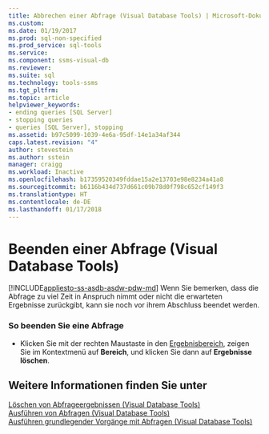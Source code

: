 ```yaml
---
title: Abbrechen einer Abfrage (Visual Database Tools) | Microsoft-Dokumentation
ms.custom: 
ms.date: 01/19/2017
ms.prod: sql-non-specified
ms.prod_service: sql-tools
ms.service: 
ms.component: ssms-visual-db
ms.reviewer: 
ms.suite: sql
ms.technology: tools-ssms
ms.tgt_pltfrm: 
ms.topic: article
helpviewer_keywords:
- ending queries [SQL Server]
- stopping queries
- queries [SQL Server], stopping
ms.assetid: b97c5099-1039-4e6a-95df-14e1a34af344
caps.latest.revision: "4"
author: stevestein
ms.author: sstein
manager: craigg
ms.workload: Inactive
ms.openlocfilehash: b17359520349fddae15a2e13703e98e8234a41a8
ms.sourcegitcommit: b6116b434d737d661c09b78d0f798c652cf149f3
ms.translationtype: HT
ms.contentlocale: de-DE
ms.lasthandoff: 01/17/2018
---
```

# <a name="stop-a-query-visual-database-tools"></a>Beenden einer Abfrage (Visual Database Tools)
[!INCLUDE[appliesto-ss-asdb-asdw-pdw-md](../../includes/appliesto-ss-asdb-asdw-pdw-md.md)] Wenn Sie bemerken, dass die Abfrage zu viel Zeit in Anspruch nimmt oder nicht die erwarteten Ergebnisse zurückgibt, kann sie noch vor ihrem Abschluss beendet werden.  
  
### <a name="to-stop-a-query"></a>So beenden Sie eine Abfrage  
  
-   Klicken Sie mit der rechten Maustaste in den [Ergebnisbereich](../../ssms/visual-db-tools/results-pane-visual-database-tools.md), zeigen Sie im Kontextmenü auf **Bereich**, und klicken Sie dann auf **Ergebnisse löschen**.  
  
## <a name="see-also"></a>Weitere Informationen finden Sie unter  
[Löschen von Abfrageergebnissen &#40;Visual Database Tools&#41;](../../ssms/visual-db-tools/clear-query-results-visual-database-tools.md)  
[Ausführen von Abfragen &#40;Visual Database Tools&#41;](../../ssms/visual-db-tools/run-queries-visual-database-tools.md)  
[Ausführen grundlegender Vorgänge mit Abfragen &#40;Visual Database Tools&#41;](../../ssms/visual-db-tools/perform-basic-operations-with-queries-visual-database-tools.md)  
  
